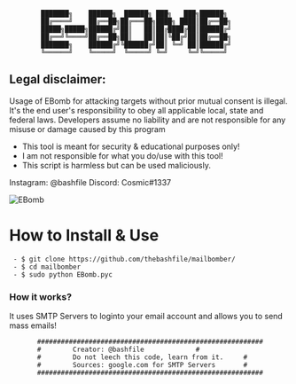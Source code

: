 	 	 	███████╗    ██████╗  ██████╗ ███╗   ███╗██████╗ 
			██╔════╝    ██╔══██╗██╔═══██╗████╗ ████║██╔══██╗
			█████╗█████╗██████╔╝██║   ██║██╔████╔██║██████╔╝
			██╔══╝╚════╝██╔══██╗██║   ██║██║╚██╔╝██║██╔══██╗
			███████╗    ██████╔╝╚██████╔╝██║ ╚═╝ ██║██████╔╝
			╚══════╝    ╚═════╝  ╚═════╝ ╚═╝     ╚═╝╚═════╝

## Legal disclaimer:
Usage of EBomb for attacking targets without prior mutual consent is illegal. It's the end user's responsibility to obey all applicable local, state and federal laws. Developers assume no liability and are not responsible for any misuse or damage caused by this program 			
 - This tool is meant for security & educational purposes only!
 - I am not responsible for what you do/use with this tool!
 - This script is harmless but can be used maliciously.

Instagram: @bashfile
Discord: Cosmic#1337

![EBomb](https://i.imgur.com/43NMKvp.png)

# How to Install & Use
```
 - $ git clone https://github.com/thebashfile/mailbomber/
 - $ cd mailbomber
 - $ sudo python EBomb.pyc
```

### How it works?
It uses SMTP Servers to loginto your email account and allows you to send mass emails!

		   #########################################################
		   #		Creator: @bashfile			   #
		   #		Do not leech this code, learn from it.	   #
		   #		Sources: google.com for SMTP Servers       #
		   #########################################################
